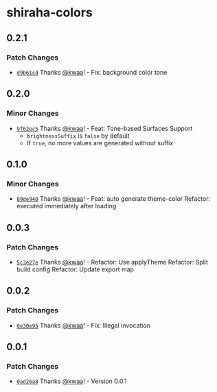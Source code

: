 # shiraha-colors

## 0.2.1

### Patch Changes

- [`d9b61cd`](https://github.com/importantimport/shiraha/commit/d9b61cd117c43b67197c85ca72eabf4cfd864cb8) Thanks [@kwaa](https://github.com/kwaa)! - Fix: background color tone

## 0.2.0

### Minor Changes

- [`9f62ec5`](https://github.com/importantimport/shiraha/commit/9f62ec544247d10d52de78010560505a293420de) Thanks [@kwaa](https://github.com/kwaa)! - Feat: Tone-based Surfaces Support
  - `brightnessSuffix` is `false` by default
  - If `true`, no more values are generated without suffix

## 0.1.0

### Minor Changes

- [`89de940`](https://github.com/importantimport/shiraha/commit/89de940bd07843e7376a5add33a5bc0d585e2ccc) Thanks [@kwaa](https://github.com/kwaa)! - Feat: auto generate theme-color
  Refactor: executed immediately after loading

## 0.0.3

### Patch Changes

- [`5c3e27e`](https://github.com/importantimport/shiraha/commit/5c3e27e3ab45890f8e551043c66926396c836623) Thanks [@kwaa](https://github.com/kwaa)! - Refactor: Use applyTheme
  Refactor: Split build config
  Refactor: Update export map

## 0.0.2

### Patch Changes

- [`0e30e95`](https://github.com/importantimport/shiraha/commit/0e30e955a612eccc69e01bbeeaabff9a88f8d920) Thanks [@kwaa](https://github.com/kwaa)! - Fix: Illegal invocation

## 0.0.1

### Patch Changes

- [`0ad26a8`](https://github.com/importantimport/shiraha/commit/0ad26a8d9612197f5b9e020f265acf686b57c0d1) Thanks [@kwaa](https://github.com/kwaa)! - Version 0.0.1
